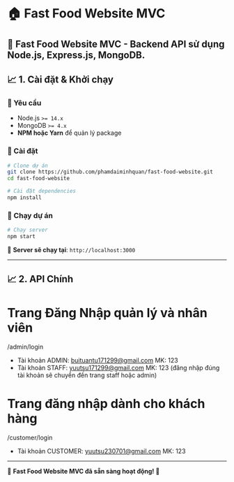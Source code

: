 # 🏠 Fast Food Website MVC

🚀 **Fast Food Website MVC** - Backend API sử dụng **Node.js, Express.js, MongoDB**.  
---

## 📈 1. Cài đặt & Khởi chạy

### **🔹 Yêu cầu**
- Node.js `>= 14.x`
- MongoDB `>= 4.x`
- **NPM hoặc Yarn** để quản lý package

### **🔹 Cài đặt**
```bash
# Clone dự án
git clone https://github.com/phamdaiminhquan/fast-food-website.git
cd fast-food-website

# Cài đặt dependencies
npm install
```



### **🔹 Chạy dự án**
```bash
# Chạy server
npm start
```
🚀 **Server sẽ chạy tại**: `http://localhost:3000`

---

## 📈 2. API Chính
# Trang Đăng Nhập quản lý và nhân viên
/admin/login
- Tài khoản ADMIN: buituantu171299@gmail.com MK: 123
- Tài khoản STAFF: yuutsu171299@gmail.com MK: 123
(đăng nhập đúng tài khoản sẽ chuyển đến trang staff hoặc admin)

# Trang đăng nhập dành cho khách hàng
/customer/login
- Tài khoản CUSTOMER: yuutsu230701@gmail.com MK: 123

---

📌 **Fast Food Website MVC đã sẵn sàng hoạt động! 🚀**

